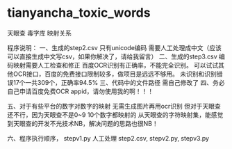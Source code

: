 # tianyancha_toxic_words

天眼查 毒字库 映射关系

程序说明：
一、生成的step2.csv 只有unicode编码 需要人工处理成中文（应该可以直接生成中文写csv，如果你解决了，请给我留言）
二、生成的step3.csv 编码映射需要人工检查和修正 百度OCR识别有正确率，不能完全识别。
    可以试试其他OCR接口，百度的免费接口限制较多，做项目是远远不够用。
    未识别和识别错误17个一共309个，正确率94.5%
三、代码中的文件路径 需自己修改了
四、务必自己申请百度免费OCR appid，请勿使用我的啊！！！

五、对于有些平台的数字对数字的映射 无需生成图片再用ocr识别
    但对于天眼查还不行，因为天眼查不是0~9 10个数字都映射的
    从天眼查的字符映射集，能感觉到天眼查的开发不光技术NB，解决问题的思路也很NB！

六、程序执行顺序， stepv1.py 人工处理 step2.csv, stepv2.py, stepv3.py 